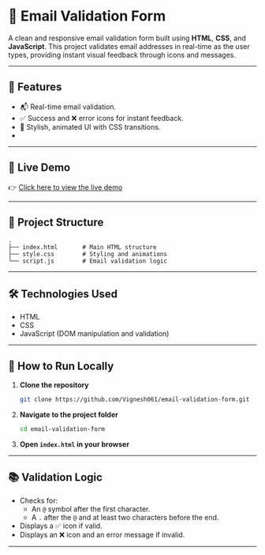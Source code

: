 # 📧 Email Validation Form

A clean and responsive email validation form built using **HTML**, **CSS**, and **JavaScript**. This project validates email addresses in real-time as the user types, providing instant visual feedback through icons and messages.

---

## 🚀 Features

- 📬 Real-time email validation.
- ✅ Success and ❌ error icons for instant feedback.
- 🎨 Stylish, animated UI with CSS transitions.
- 
---

## 📡 Live Demo

👉 [Click here to view the live demo](https://vignesh061.github.io/email-validation-form/)

---

## 📂 Project Structure

```
.
├── index.html       # Main HTML structure
├── style.css        # Styling and animations
└── script.js        # Email validation logic
```

---

## 🛠️ Technologies Used

- HTML  
- CSS 
- JavaScript (DOM manipulation and validation)

---

## 📑 How to Run Locally

1. **Clone the repository**
   ```bash
   git clone https://github.com/Vignesh061/email-validation-form.git
   ```

2. **Navigate to the project folder**
   ```bash
   cd email-validation-form
   ```

3. **Open `index.html` in your browser**

---

## 📚 Validation Logic

- Checks for:
  - An `@` symbol after the first character.
  - A `.` after the `@` and at least two characters before the end.
- Displays a ✅ icon if valid.
- Displays an ❌ icon and an error message if invalid.

---


